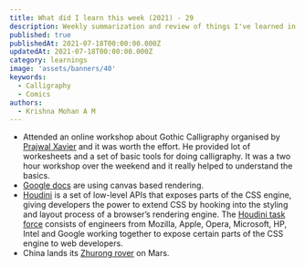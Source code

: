 ```yaml
---
title: What did I learn this week (2021) - 29
description: Weekly summarization and review of things I've learned in the third week of July 2021 
published: true
publishedAt: 2021-07-18T00:00:00.000Z
updatedAt: 2021-07-18T00:00:00.000Z
category: learnings
image: 'assets/banners/40'
keywords:  
  - Calligraphy
  - Comics
authors:
  - Krishna Mohan A M
---
```


- Attended an online workshop about Gothic Calligraphy organised by [Prajwal Xavier](https://www.instagram.com/prajwalxavier/) and it was worth the effort. He provided lot of workesheets and a set of basic tools for doing calligraphy. It was a two hour workshop over the weekend and it really helped to understand the basics.
- [Google docs](https://workspaceupdates.googleblog.com/2021/05/Google-Docs-Canvas-Based-Rendering-Update.html) are using canvas based rendering.
- [Houdini](https://developer.mozilla.org/en-US/docs/Web/Houdini) is a set of low-level APIs that exposes parts of the CSS engine, giving developers the power to extend CSS by hooking into the styling and layout process of a browser’s rendering engine. The [Houdini task force](https://developers.google.com/web/updates/2016/05/houdini) consists of engineers from Mozilla, Apple, Opera, Microsoft, HP, Intel and Google working together to expose certain parts of the CSS engine to web developers. 
- China lands its [Zhurong rover](https://www.bbc.com/news/science-environment-57122914) on Mars.
